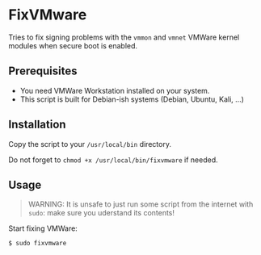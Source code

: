 # FixVMware

Tries to fix signing problems with the `vmmon` and `vmnet` VMWare kernel modules when secure boot is enabled.

## Prerequisites

- You need VMWare Workstation installed on your system.
- This script is built for Debian-ish systems (Debian, Ubuntu, Kali, ...)

## Installation

Copy the script to your `/usr/local/bin` directory.

Do not forget to `chmod +x /usr/local/bin/fixvmware` if needed.

## Usage

> WARNING: It is unsafe to just run some script from the internet with `sudo`: make sure you uderstand its contents!

Start fixing VMWare:

```shell
$ sudo fixvmware
```
